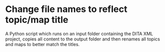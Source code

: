 # Change file names to reflect topic/map title

A Python script which runs on an input folder containing the DITA XML project, copies all content
to the output folder and then renames all topics and maps to better match the titles.
